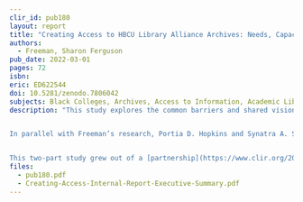 ```yaml
---
clir_id: pub180
layout: report
title: "Creating Access to HBCU Library Alliance Archives: Needs, Capacity, and Technical Planning"
authors: 
  - Freeman, Sharon Ferguson
pub_date: 2022-03-01
pages: 72
isbn: 
eric: ED622544 
doi: 10.5281/zenodo.7806042
subjects: Black Colleges, Archives, Access to Information, Academic Libraries, Educational Needs, COVID-19, Pandemics, Values, Aspiration, Barriers, African Americans, African American History, African American Community, Civil Rights, Churches, African Culture, Educational History
description: "This study explores the common barriers and shared visions for creating access to archival collections held by libraries at Historically Black Colleges and Universities (HBCUs). One of few reports that document the needs of HBCU libraries as they relate to archives and special collections, it is based on a series of online focus groups that author Sharon Ferguson Freeman facilitated with HBCU library directors and deans in 2021. The study provides insight into the significance of special and archival collections for HBCU librar­ies and their communities; the management and capacity of archives and special collections; and these libraries’ values, priorities, needs, and aspirations. The findings also reveal information related to the impact of the COVID-19 pandemic on HBCUs and broader topics of significance that were not anticipated when the project began.


In parallel with Freeman’s research, Portia D. Hopkins and Synatra A. Smith conducted a series of interviews with staff working at five HBCUs, investigating their libraries’ unique priorities, resources, and work processes. Smith and Hopkins prepared an internal report with a detailed set of strategic and technical recommendations for the HBCU Library Alliance. An executive summary of their findings is appended to the report and available separately as a [separate download](https://zenodo.org/record/7806042/files/pub173addendum.pdf?download=1).


This two-part study grew out of a [partnership](https://www.clir.org/2019/07/clir-and-hbcu-library-alliance-form-national-partnership/) formalized in 2019 between the HBCU Library Alliance and CLIR, and a 2020 Mellon Foundation grant for a study to inform a sustainable shared infrastructure for creating access to HBCU Library Alliance members’ archival collections."
files:
  - pub180.pdf
  - Creating-Access-Internal-Report-Executive-Summary.pdf
---
```


